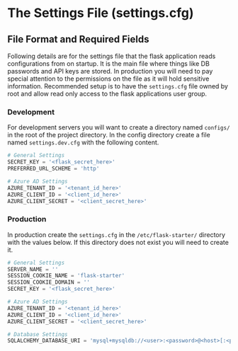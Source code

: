 # The Settings File (settings.cfg)

## File Format and Required Fields
Following details are for the settings file that the flask application reads configurations from on startup. It is the main file where things like DB passwords and API keys are stored. In production you will need to pay special attention to the permissions on the file as it will hold sensitive information. Recommended setup is to have the `settings.cfg` file owned by root and allow read only access to the flask applications user group.

### Development
For development servers you will want to create a directory named `configs/` in the root of the project directory. In the config directory create a file named `settings.dev.cfg` with the following content.

```python
# General Settings
SECRET_KEY = '<flask_secret_here>'
PREFERRED_URL_SCHEME = 'http'

# Azure AD Settings
AZURE_TENANT_ID = '<tenant_id_here>'
AZURE_CLIENT_ID = '<client_id_here>'
AZURE_CLIENT_SECRET = '<client_secret_here>'
```

### Production
In production create the `settings.cfg` in the `/etc/flask-starter/` directory with the values below. If this directory does not exist you will need to create it.

```python
# General Settings
SERVER_NAME = ''
SESSION_COOKIE_NAME = 'flask-starter'
SESSION_COOKIE_DOMAIN = ''
SECRET_KEY = '<flask_secret_here>'

# Azure AD Settings
AZURE_TENANT_ID = '<tenant_id_here>'
AZURE_CLIENT_ID = '<client_id_here>'
AZURE_CLIENT_SECRET = '<client_secret_here>'

# Database Settings
SQLALCHEMY_DATABASE_URI = 'mysql+mysqldb://<user>:<password>@<host>[:<port>]/<dbname>'
```